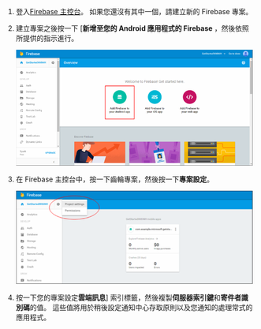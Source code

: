 

1. 登入[Firebase 主控台](https://firebase.google.com/console/)。 如果您還沒有其中一個，請建立新的 Firebase 專案。
2. 建立專案之後按一下 [**新增至您的 Android 應用程式的 Firebase** ，然後依照所提供的指示進行。

    ![](./media/notification-hubs-enable-firebase-cloud-messaging/notification-hubs-add-firebase-to-android-app.png)

3. 在 Firebase 主控台中，按一下齒輪專案，然後按一下**專案設定**。

    ![](./media/notification-hubs-enable-firebase-cloud-messaging/notification-hubs-firebase-console-project-settings.png)

4. 按一下您的專案設定**雲端訊息**] 索引標籤，然後複製**伺服器索引鍵**和**寄件者識別碼**的值。  這些值將用於稍後設定通知中心存取原則以及您通知的處理常式的應用程式。
  
